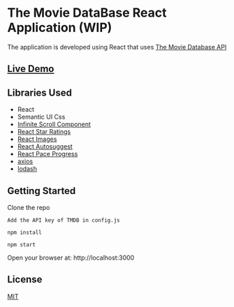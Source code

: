 # The Movie DataBase React Application (WIP)

The application is developed using React that uses [The Movie Database API](http://themoviedb.org)

## [Live Demo](https://tmdb.codewolf.in)

## Libraries Used

- React
- Semantic UI Css
- [Infinite Scroll Component](https://github.com/ankeetmaini/react-infinite-scroll-component)
- [React Star Ratings](https://github.com/ekeric13/react-star-ratings)
- [React Images](https://github.com/jossmac/react-images)
- [React Autosuggest](https://github.com/moroshko/react-autosuggest)
- [React Pace Progress](https://github.com/xieguanglei/react-pace-progress)
- [axios](https://github.com/axios/axios)
- [lodash](https://github.com/lodash/lodash)

## Getting Started

Clone the repo

```
Add the API key of TMDB in config.js
```

```
npm install
```

```
npm start
```

Open your browser at: http://localhost:3000

## License

[MIT](https://github.com/swapnilmali/tmdb/blob/master/LICENCE)
